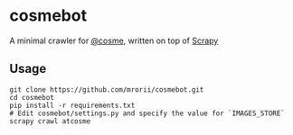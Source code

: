 # cosmebot

A minimal crawler for [@cosme](http://www.cosme.net/), written on top of [Scrapy](http://scrapy.org/)

## Usage

```
git clone https://github.com/mrorii/cosmebot.git
cd cosmebot
pip install -r requirements.txt
# Edit cosmebot/settings.py and specify the value for `IMAGES_STORE`
scrapy crawl atcosme
```
